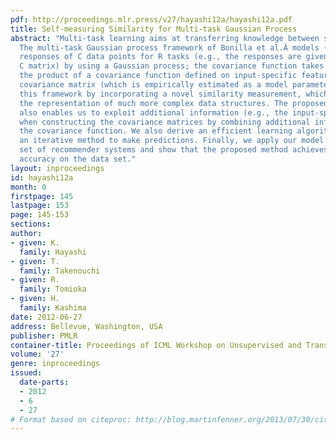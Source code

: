 ```yaml
---
pdf: http://proceedings.mlr.press/v27/hayashi12a/hayashi12a.pdf
title: Self-measuring Similarity for Multi-task Gaussian Process
abstract: "Multi-task learning aims at transferring knowledge between similar tasks.
  The multi-task Gaussian process framework of Bonilla et al.Â models (incomplete)
  responses of C data points for R tasks (e.g., the responses are given by an R Ã\x97
  C matrix) by using a Gaussian process; the covariance function takes its form as
  the product of a covariance function defined on input-specific features and an inter-task
  covariance matrix (which is empirically estimated as a model parameter). We extend
  this framework by incorporating a novel similarity measurement, which allows for
  the representation of much more complex data structures. The proposed framework
  also enables us to exploit additional information (e.g., the input-specific features)
  when constructing the covariance matrices by combining additional information with
  the covariance function. We also derive an efficient learning algorithm which uses
  an iterative method to make predictions. Finally, we apply our model to a real data
  set of recommender systems and show that the proposed method achieves the best prediction
  accuracy on the data set."
layout: inproceedings
id: hayashi12a
month: 0
firstpage: 145
lastpage: 153
page: 145-153
sections: 
author:
- given: K.
  family: Hayashi
- given: T.
  family: Takenouchi
- given: R.
  family: Tomioka
- given: H.
  family: Kashima
date: 2012-06-27
address: Bellevue, Washington, USA
publisher: PMLR
container-title: Proceedings of ICML Workshop on Unsupervised and Transfer Learning
volume: '27'
genre: inproceedings
issued:
  date-parts:
  - 2012
  - 6
  - 27
# Format based on citeproc: http://blog.martinfenner.org/2013/07/30/citeproc-yaml-for-bibliographies/
---
```

